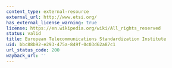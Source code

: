 ```yaml
---
content_type: external-resource
external_url: http://www.etsi.org/
has_external_license_warning: true
license: https://en.wikipedia.org/wiki/All_rights_reserved
status: valid
title: European Telecommunications Standardization Institute
uid: bbc88b92-e293-475a-849f-0c03d62a87c1
url_status_code: 200
wayback_url: ''
---
```

